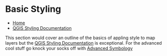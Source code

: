 # Basic Styling
* [Home](../README.md)
* [QGIS Styling Documentation](https://docs.qgis.org/testing/en/docs/training_manual/basic_map/symbology.html)<br>

This section would cover an outline of the basics of appling style to map layers but the [QGIS Styling Documentation](https://docs.qgis.org/testing/en/docs/training_manual/basic_map/symbology.html) is exceptional. For the advanced cool stuff go knock your socks off with [Advanced Symbology](advanced-symbology.md)
